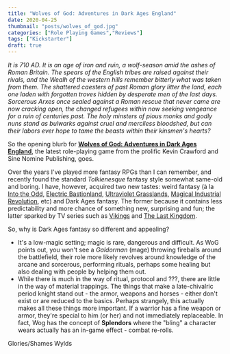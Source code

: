 ```yaml
---
title: "Wolves of God: Adventures in Dark Ages England"
date: 2020-04-25
thumbnail: "posts/wolves_of_god.jpg"
categories: ["Role Playing Games","Reviews"]
tags: ["Kickstarter"]
draft: true
---
```


_It is 710 AD. It is an age of iron and ruin, a wolf-season amid the ashes of Roman Britain. The spears of the English tribes are raised against their rivals, and the Wealh of the western hills remember bitterly what was taken from them. The shattered caesters of past Roman glory litter the land, each one laden with forgotten troves hidden by desperate men of the last days. Sorcerous Arxes once sealed against a Roman rescue that never came are now cracking open, the changed refugees within now seeking vengeance for a ruin of centuries past. The holy minsters of pious monks and godly nuns stand as bulwarks against cruel and merciless bloodshed, but can their labors ever hope to tame the beasts within their kinsmen's hearts?_

So the opening blurb for **[Wolves of God: Adventures in Dark Ages England](https://www.drivethrurpg.com/product/308470/Wolves-of-God-Adventures-in-Dark-Ages-England)**, the latest role-playing game from the prolific Kevin Crawford and Sine Nomine Publishing, goes.

Over the years I've played more fantasy RPGs than I can remember, and recently found the standard _Tolkienesque_ fantasy style somewhat same-old and boring. I have, however, acquired two new tastes: weird fantasy (à la [Into the Odd](https://www.drivethrurpg.com/product/145536/Into-the-Odd), [Electric Bastionland](https://www.drivethrurpg.com/product/308100/Electric-Bastionland), [Ultraviolet Grasslands](https://www.drivethrurpg.com/product/302021/Ultraviolet-Grasslands-and-the-Black-City), [Magical Industrial Revolution](https://www.drivethrurpg.com/product/291774/Magical-Industrial-Revolution), etc) and Dark Ages fantasy. The former because it contains less predictability and more chance of something new, surprising and fun; the latter sparked by TV series such as [Vikings](https://www.imdb.com/title/tt2306299/?ref_=fn_al_tt_1) and [The Last Kingdom](https://www.imdb.com/title/tt4179452/).

So, why is Dark Ages fantasy so different and appealing?

* It's a low-magic setting; magic is rare, dangerous and difficult. As WoG points out, you won't see a _Galdorman_ (mage) throwing fireballs around the battlefield, their role more likely revolves around knowledge of the arcane and sorcerous, performing rituals, perhaps some healing but also dealing with people by helping them out. 
* While there is much in the way of ritual, protocol and ???, there are little in the way of material trappings. The things that make a late-chivalric period knight stand out - the armor, weapons and horses - either don't exist or are reduced to the basics. Perhaps strangely, this actually makes all these things more important. If a warrior has a fine weapon or armor, they're special to him (or her) and not immediately replaceable. In fact, Wog has the concept of **Splendors** where the "bling" a character wears actually has an in-game effect - combat re-rolls.

Glories/Shames
Wylds
